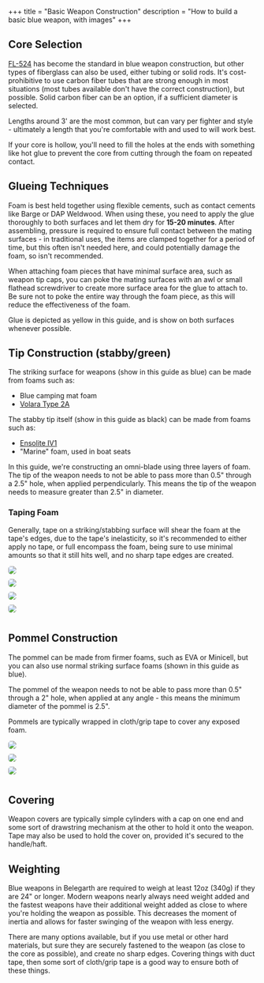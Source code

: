 +++
title = "Basic Weapon Construction"
description = "How to build a basic blue weapon, with images"
+++

<style>
.guide-images {
    display: grid;
    align-items: center;
    grid-template-columns: repeat(auto-fit, minmax(510px, 1fr));
}
.guide-image {
    border-radius: 5px;
    overflow: hidden;
    max-width: 500px;
    margin-bottom: 10px;
}
</style>

## Core Selection

[FL-524](https://goodwinds.com/product/fwet-fl-524-x-417-x-75-0-filament-wound-epoxy-tubing/) has become the standard in blue weapon construction, but other types of fiberglass can also be used, either tubing or solid rods. It's cost-prohibitive to use carbon fiber tubes that are strong enough in most situations (most tubes available don't have the correct construction), but possible. Solid carbon fiber can be an option, if a sufficient diameter is selected.

Lengths around 3' are the most common, but can vary per fighter and style - ultimately a length that you're comfortable with and used to will work best.

If your core is hollow, you'll need to fill the holes at the ends with something like hot glue to prevent the core from cutting through the foam on repeated contact.

## Glueing Techniques

Foam is best held together using flexible cements, such as contact cements like Barge or DAP Weldwood. When using these, you need to apply the glue thoroughly to both surfaces and let them dry for <strong>15-20 minutes</strong>. After assembling, pressure is required to ensure full contact between the mating surfaces - in traditional uses, the items are clamped together for a period of time, but this often isn't needed here, and could potentially damage the foam, so isn't recommended.

When attaching foam pieces that have minimal surface area, such as weapon tip caps, you can poke the mating surfaces with an awl or small flathead screwdriver to create more surface area for the glue to attach to. Be sure not to poke the entire way through the foam piece, as this will reduce the effectiveness of the foam.

Glue is depicted as yellow in this guide, and is show on both surfaces whenever possible.

## Tip Construction (stabby/green)

The striking surface for weapons (show in this guide as blue) can be made from foams such as:

* Blue camping mat foam
* [Volara Type 2A](https://www.foambymail.com/product/volara-foam-type-2a.html)

The stabby tip itself (show in this guide as black) can be made from foams such as:

* [Ensolite IV1](https://foamforyou.com/ensolite-foam)
* "Marine" foam, used in boat seats

In this guide, we're constructing an omni-blade using three layers of foam. The tip of the weapon needs to not be able to pass more than 0.5" through a 2.5" hole, when applied perpendicularly. This means the tip of the weapon needs to measure greater than 2.5" in diameter.

### Taping Foam

Generally, tape on a striking/stabbing surface will shear the foam at the tape's edges, due to the tape's inelasticity, so it's recommended to either apply no tape, or full encompass the foam, being sure to use minimal amounts so that it still hits well, and no sharp tape edges are created.

<div class="guide-images">

<picture>
  <source srcset="tip_1.webp" type="image/webp"> 
  <img class="guide-image" src="tip_1.webp">
</picture>

<picture>
  <source srcset="tip_2.webp" type="image/webp"> 
  <img class="guide-image" src="tip_2.webp">
</picture>

<picture>
  <source srcset="tip_3.webp" type="image/webp"> 
  <img class="guide-image" src="tip_3.webp">
</picture>

<picture>
  <source srcset="tip_4.webp" type="image/webp"> 
  <img class="guide-image" src="tip_4.webp">
</picture>

</div>

## Pommel Construction

The pommel can be made from firmer foams, such as EVA or Minicell, but you can also use normal striking surface foams (shown in this guide as blue).

The pommel of the weapon needs to not be able to pass more than 0.5" through a 2" hole, when applied at any angle - this means the minimum diameter of the pommel is 2.5".

Pommels are typically wrapped in cloth/grip tape to cover any exposed foam.

<div class="guide-images">

<picture>
  <source srcset="pommel_1.webp" type="image/webp"> 
  <img class="guide-image" src="pommel_1.webp">
</picture>

<picture>
  <source srcset="pommel_2.webp" type="image/webp"> 
  <img class="guide-image" src="pommel_2.webp">
</picture>

<picture>
  <source srcset="pommel_3.webp" type="image/webp"> 
  <img class="guide-image" src="pommel_3.webp">
</picture>
</div>

## Covering

Weapon covers are typically simple cylinders with a cap on one end and some sort of drawstring mechanism at the other to hold it onto the weapon. Tape may also be used to hold the cover on, provided it's secured to the handle/haft.

## Weighting

Blue weapons in Belegarth are required to weigh at least 12oz (340g) if they are 24" or longer. Modern weapons nearly always need weight added and the fastest weapons have their additional weight added as close to where you're holding the weapon as possible. This decreases the moment of inertia and allows for faster swinging of the weapon with less energy.

There are many options available, but if you use metal or other hard materials, but sure they are securely fastened to the weapon (as close to the core as possible), and create no sharp edges. Covering things with duct tape, then some sort of cloth/grip tape is a good way to ensure both of these things.